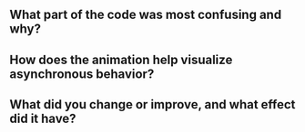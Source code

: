 ## What part of the code was most confusing and why?
## How does the animation help visualize asynchronous behavior?
## What did you change or improve, and what effect did it have?